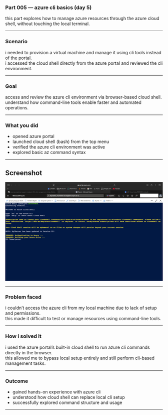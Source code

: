 ### Part 005 — azure cli basics (day 5)

this part explores how to manage azure resources through the azure cloud shell, without touching the local terminal.

---

### Scenario

i needed to provision a virtual machine and manage it using cli tools instead of the portal.  
i accessed the cloud shell directly from the azure portal and reviewed the cli environment.

---

### Goal

access and review the azure cli environment via browser-based cloud shell.  
understand how command-line tools enable faster and automated operations.

---

### What you did

- opened azure portal  
- launched cloud shell (bash) from the top menu  
- verified the azure cli environment was active  
- explored basic az command syntax

---
## Screenshot

![Azure CLI](https://raw.githubusercontent.com/yavuzkutayozdemir/cloud-journey/main/gallery/cloud-support-track/part-005-day-005-azure-cli-basics.png)

---

### Problem faced

i couldn’t access the azure cli from my local machine due to lack of setup and permissions.  
this made it difficult to test or manage resources using command-line tools.

---

### How i solved it

i used the azure portal’s built-in cloud shell to run azure cli commands directly in the browser.  
this allowed me to bypass local setup entirely and still perform cli-based management tasks.

---

### Outcome

- gained hands-on experience with azure cli  
- understood how cloud shell can replace local cli setup  
- successfully explored command structure and usage



---

